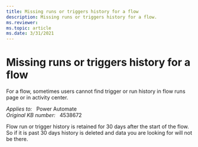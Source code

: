 ```yaml
---
title: Missing runs or triggers history for a flow
description: Missing runs or triggers history for a flow.
ms.reviewer: 
ms.topic: article
ms.date: 3/31/2021
---
```

# Missing runs or triggers history for a flow

For a flow, sometimes users cannot find trigger or run history in flow runs page or in activity center.

_Applies to:_ &nbsp; Power Automate  
_Original KB number:_ &nbsp; 4538672

Flow run or trigger history is retained for 30 days after the start of the flow. So if it is past 30 days history is deleted and data you are looking for will not be there.
